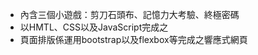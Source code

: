 <ul>
  <li>
    內含三個小遊戲：剪刀石頭布、記憶力大考驗、終極密碼
  </li>
  <li>
    以HMTL、CSS以及JavaScript完成之
  </li>
  <li>
    頁面排版係運用bootstrap以及flexbox等完成之響應式網頁
  </li>
</ul>

